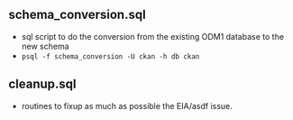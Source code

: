 ## schema_conversion.sql

- sql script to do the conversion from the existing ODM1 database to the new schema
- `psql -f schema_conversion -U ckan -h db ckan`

## cleanup.sql
- routines to fixup as much as possible the EIA/asdf issue.
